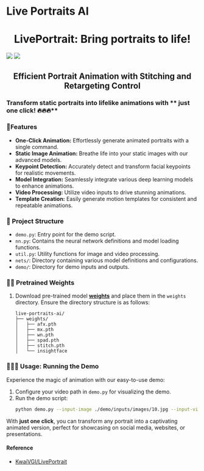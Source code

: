 # Live Portraits AI

<p align="center">  
  <h1 align="center">LivePortrait: Bring portraits to life!</h1>
  <img src="demo/results/demo1.gif">
  <img src="demo/results/demo2.gif">
</p>

<p align="center">  
  <h2 align="center">Efficient Portrait Animation with Stitching and Retargeting Control</h2>
</p>

### Transform static portraits into lifelike animations with ** just one click! 🔥🔥🔥** 

### 💪Features

- **One-Click Animation:** Effortlessly generate animated portraits with a single command.
- **Static Image Animation:** Breathe life into your static images with our advanced models.
- **Keypoint Detection:** Accurately detect and transform facial keypoints for realistic movements.
- **Model Integration:** Seamlessly integrate various deep learning models to enhance animations.
- **Video Processing:** Utilize video inputs to drive stunning animations.
- **Template Creation:** Easily generate motion templates for consistent and repeatable animations.

### 🤗 Project Structure

- `demo.py`: Entry point for the demo script.
- `nn.py`: Contains the neural network definitions and model loading functions.
- `util.py`: Utility functions for image and video processing.
- `nets/`: Directory containing various model definitions and configurations.
- `demo/`: Directory for demo inputs and outputs.

### 🚀🚀 Pretrained Weights

1. Download pre-trained model **[weights](https://github.com/Shohruh72/LivePortrait/releases/download/v.1.0.0/weights.zip)** and place them in the `weights` directory. Ensure the directory structure is as follows:
    ```
    live-portraits-ai/
    ├── weights/
    │   ├── afx.pth
    │   ├── mx.pth
    │   ├── wn.pth
    │   ├── spad.pth
    │   ├── stitch.pth
    │   └── insightface
    ```

### 🚀🚀🚀 Usage: Running the Demo

Experience the magic of animation with our easy-to-use demo:

1. Configure your video path in `demo.py` for visualizing the demo.
2. Run the demo script:
    ```bash
    python demo.py --input-image ./demo/inputs/images/10.jpg --input-video ./demo/inputs/videos/9.mp4 --output-dir ./demo/results
    ```

With **just one click**, you can transform any portrait into a captivating animated version, perfect for showcasing on social media, websites, or presentations.

#### Reference

- [KwaiVGI/LivePortrait](https://github.com/KwaiVGI/LivePortrait)
